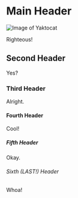 # Main Header

![Image of Yaktocat](https://octodex.github.com/images/yaktocat.png)

Righteous!

## Second Header

Yes?

### Third Header

Alright.

#### Fourth Header

Cool!

##### Fifth Header

Okay.

###### Sixth (LAST!) Header

Whoa!
